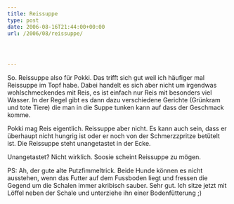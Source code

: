 ```yaml
---
title: Reissuppe
type: post
date: 2006-08-16T21:44:00+00:00
url: /2006/08/reissuppe/




---
```

So. Reissuppe also für Pokki. Das trifft sich gut weil ich häufiger mal Reissuppe im Topf habe. Dabei handelt es sich aber nicht um irgendwas wohlschmeckendes mit Reis, es ist einfach nur Reis mit besonders viel Wasser. In der Regel gibt es dann dazu verschiedene Gerichte (Grünkram und tote Tiere) die man in die Suppe tunken kann auf dass der Geschmack komme.

Pokki mag Reis eigentlich. Reissuppe aber nicht. Es kann auch sein, dass er überhaupt nicht hungrig ist oder er noch von der Schmerzzpritze betütelt ist. Die Reissuppe steht unangetastet in der Ecke.

Unangetastet? Nicht wirklich. Soosie scheint Reissuppe zu mögen.

PS: Ah, der gute alte Putzfimmeltrick. Beide Hunde können es nicht ausstehen, wenn das Futter auf dem Fussboden liegt und fressen die Gegend um die Schalen immer akribisch sauber. Sehr gut. Ich sitze jetzt mit Löffel neben der Schale und unterziehe ihn einer Bodenfütterung ;)
